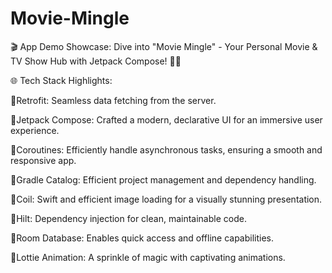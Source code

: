 # Movie-Mingle

🎬 App Demo Showcase: Dive into "Movie Mingle" - Your Personal Movie & TV Show Hub with Jetpack Compose! 🍿📱

🌐 Tech Stack Highlights:

📌Retrofit: Seamless data fetching from the server.

📌Jetpack Compose: Crafted a modern, declarative UI for an immersive user experience.

📌Coroutines: Efficiently handle asynchronous tasks, ensuring a smooth and responsive app.

📌Gradle Catalog: Efficient project management and dependency handling.

📌Coil: Swift and efficient image loading for a visually stunning presentation.

📌Hilt: Dependency injection for clean, maintainable code.

📌Room Database: Enables quick access and offline capabilities.

📌Lottie Animation: A sprinkle of magic with captivating animations.
